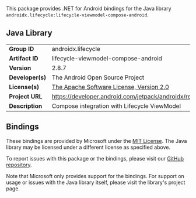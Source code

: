 This package provides .NET for Android bindings for the Java library `androidx.lifecycle:lifecycle-viewmodel-compose-android`.

## Java Library

| | |
|-|-|
| **Group ID** | androidx.lifecycle |
| **Artifact ID** | lifecycle-viewmodel-compose-android |
| **Version** | 2.8.7 |
| **Developer(s)** | The Android Open Source Project |
| **License(s)** | [The Apache Software License, Version 2.0](http://www.apache.org/licenses/LICENSE-2.0.txt) |
| **Project URL** | https://developer.android.com/jetpack/androidx/releases/lifecycle#2.8.7 |
| **Description** | Compose integration with Lifecycle ViewModel |

## Bindings

These bindings are provided by Microsoft under the [MIT License](https://opensource.org/licenses/MIT). The Java
library may be licensed under a different license as specified above.

To report issues with this package or the bindings, please visit our [GitHub repository](https://aka.ms/android-libraries).

Note that Microsoft only provides support for the bindings. For support on
usage or issues with the Java library itself, please visit the library's project page.
